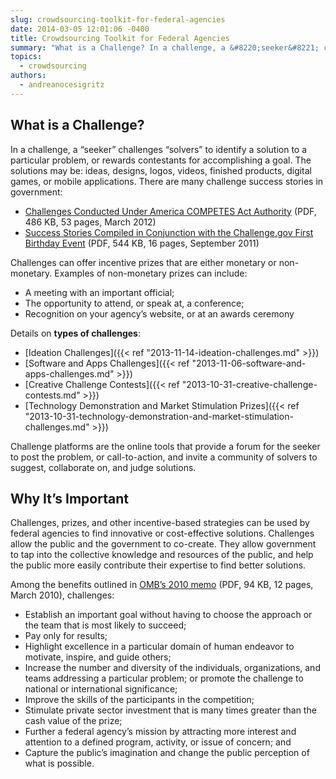 ```yaml
---
slug: crowdsourcing-toolkit-for-federal-agencies
date: 2014-03-05 12:01:06 -0400
title: Crowdsourcing Toolkit for Federal Agencies
summary: "What is a Challenge? In a challenge, a &#8220;seeker&#8221; challenges &#8220;solvers&#8221; to identify a solution to a particular problem, or rewards contestants for accomplishing a goal. "
topics:
  - crowdsourcing
authors:
  - andreanocesigritz
---
```


## What is a Challenge?

In a challenge, a &#8220;seeker&#8221; challenges &#8220;solvers&#8221; to identify a solution to a particular problem, or rewards contestants for accomplishing a goal. The solutions may be: ideas, designs, logos, videos, finished products, digital games, or mobile applications. There are many challenge success stories in government:

- [Challenges Conducted Under America COMPETES Act Authority](https://s3.amazonaws.com/digitalgov/_legacy-img/2014/02/implementation-federal-prize-authority.pdf) (PDF, 486 KB, 53 pages, March 2012)
- [Success Stories Compiled in Conjunction with the Challenge.gov First Birthday Event](https://s3.amazonaws.com/digitalgov/_legacy-img/2014/02/agency-stories-challenge-prize-competitions.pdf) (PDF, 544 KB, 16 pages, September 2011)

Challenges can offer incentive prizes that are either monetary or non-monetary. Examples of non-monetary prizes can include:

- A meeting with an important official;
- The opportunity to attend, or speak at, a conference;
- Recognition on your agency&#8217;s website, or at an awards ceremony

Details on **types of challenges**:

- [Ideation Challenges]({{< ref "2013-11-14-ideation-challenges.md" >}})
- [Software and Apps Challenges]({{< ref "2013-11-06-software-and-apps-challenges.md" >}})
- [Creative Challenge Contests]({{< ref "2013-10-31-creative-challenge-contests.md" >}})
- [Technology Demonstration and Market Stimulation Prizes]({{< ref "2013-10-31-technology-demonstration-and-market-stimulation-challenges.md" >}})

​Challenge platforms are the online tools that provide a forum for the seeker to post the problem, or call-to-action, and invite a community of solvers to suggest, collaborate on, and judge solutions.

## Why It&#8217;s Important

Challenges, prizes, and other incentive-based strategies can be used by federal agencies to find innovative or cost-effective solutions. Challenges allow the public and the government to co-create. They allow government to tap into the collective knowledge and resources of the public, and help the public more easily contribute their expertise to find better solutions.

Among the benefits outlined in [OMB&#8217;s 2010 memo](https://www.whitehouse.gov/sites/whitehouse.gov/files/omb/memoranda/2010/m10-11.pdf) (PDF, 94 KB, 12 pages, March 2010), challenges:

- Establish an important goal without having to choose the approach or the team that is most likely to succeed;
- Pay only for results;
- Highlight excellence in a particular domain of human endeavor to motivate, inspire, and guide others;
- Increase the number and diversity of the individuals, organizations, and teams addressing a particular problem; or promote the challenge to national or international significance;
- Improve the skills of the participants in the competition;
- Stimulate private sector investment that is many times greater than the cash value of the prize;
- Further a federal agency&#8217;s mission by attracting more interest and attention to a defined program, activity, or issue of concern; and
- Capture the public&#8217;s imagination and change the public perception of what is possible.
